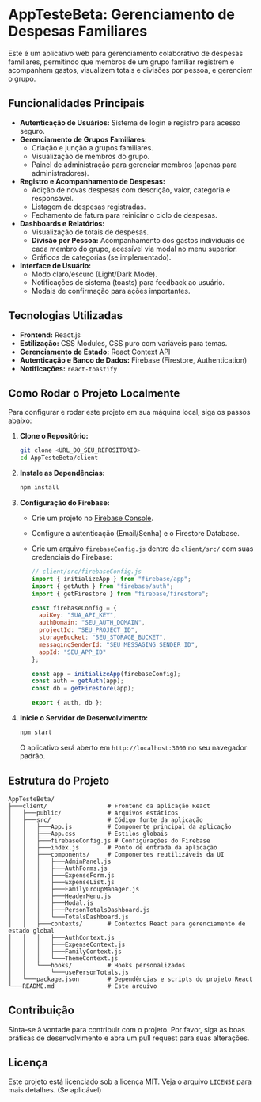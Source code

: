# AppTesteBeta: Gerenciamento de Despesas Familiares

Este é um aplicativo web para gerenciamento colaborativo de despesas familiares, permitindo que membros de um grupo familiar registrem e acompanhem gastos, visualizem totais e divisões por pessoa, e gerenciem o grupo.

## Funcionalidades Principais

-   **Autenticação de Usuários:** Sistema de login e registro para acesso seguro.
-   **Gerenciamento de Grupos Familiares:**
    -   Criação e junção a grupos familiares.
    -   Visualização de membros do grupo.
    -   Painel de administração para gerenciar membros (apenas para administradores).
-   **Registro e Acompanhamento de Despesas:**
    -   Adição de novas despesas com descrição, valor, categoria e responsável.
    -   Listagem de despesas registradas.
    -   Fechamento de fatura para reiniciar o ciclo de despesas.
-   **Dashboards e Relatórios:**
    -   Visualização de totais de despesas.
    -   **Divisão por Pessoa:** Acompanhamento dos gastos individuais de cada membro do grupo, acessível via modal no menu superior.
    -   Gráficos de categorias (se implementado).
-   **Interface de Usuário:**
    -   Modo claro/escuro (Light/Dark Mode).
    -   Notificações de sistema (toasts) para feedback ao usuário.
    -   Modais de confirmação para ações importantes.

## Tecnologias Utilizadas

-   **Frontend:** React.js
-   **Estilização:** CSS Modules, CSS puro com variáveis para temas.
-   **Gerenciamento de Estado:** React Context API
-   **Autenticação e Banco de Dados:** Firebase (Firestore, Authentication)
-   **Notificações:** `react-toastify`

## Como Rodar o Projeto Localmente

Para configurar e rodar este projeto em sua máquina local, siga os passos abaixo:

1.  **Clone o Repositório:**
    ```bash
    git clone <URL_DO_SEU_REPOSITORIO>
    cd AppTesteBeta/client
    ```

2.  **Instale as Dependências:**
    ```bash
    npm install
    ```

3.  **Configuração do Firebase:**
    -   Crie um projeto no [Firebase Console](https://console.firebase.google.com/).
    -   Configure a autenticação (Email/Senha) e o Firestore Database.
    -   Crie um arquivo `firebaseConfig.js` dentro de `client/src/` com suas credenciais do Firebase:

        ```javascript
        // client/src/firebaseConfig.js
        import { initializeApp } from "firebase/app";
        import { getAuth } from "firebase/auth";
        import { getFirestore } from "firebase/firestore";

        const firebaseConfig = {
          apiKey: "SUA_API_KEY",
          authDomain: "SEU_AUTH_DOMAIN",
          projectId: "SEU_PROJECT_ID",
          storageBucket: "SEU_STORAGE_BUCKET",
          messagingSenderId: "SEU_MESSAGING_SENDER_ID",
          appId: "SEU_APP_ID"
        };

        const app = initializeApp(firebaseConfig);
        const auth = getAuth(app);
        const db = getFirestore(app);

        export { auth, db };
        ```

4.  **Inicie o Servidor de Desenvolvimento:**
    ```bash
    npm start
    ```

    O aplicativo será aberto em `http://localhost:3000` no seu navegador padrão.

## Estrutura do Projeto

```
AppTesteBeta/
├───client/                 # Frontend da aplicação React
│   ├───public/             # Arquivos estáticos
│   ├───src/                # Código fonte da aplicação
│   │   ├───App.js          # Componente principal da aplicação
│   │   ├───App.css         # Estilos globais
│   │   ├───firebaseConfig.js # Configurações do Firebase
│   │   ├───index.js        # Ponto de entrada da aplicação
│   │   ├───components/     # Componentes reutilizáveis da UI
│   │   │   ├───AdminPanel.js
│   │   │   ├───AuthForms.js
│   │   │   ├───ExpenseForm.js
│   │   │   ├───ExpenseList.js
│   │   │   ├───FamilyGroupManager.js
│   │   │   ├───HeaderMenu.js
│   │   │   ├───Modal.js
│   │   │   ├───PersonTotalsDashboard.js
│   │   │   └───TotalsDashboard.js
│   │   ├───contexts/       # Contextos React para gerenciamento de estado global
│   │   │   ├───AuthContext.js
│   │   │   ├───ExpenseContext.js
│   │   │   ├───FamilyContext.js
│   │   │   └───ThemeContext.js
│   │   └───hooks/          # Hooks personalizados
│   │       └───usePersonTotals.js
│   └───package.json        # Dependências e scripts do projeto React
└───README.md               # Este arquivo
```

## Contribuição

Sinta-se à vontade para contribuir com o projeto. Por favor, siga as boas práticas de desenvolvimento e abra um pull request para suas alterações.

## Licença

Este projeto está licenciado sob a licença MIT. Veja o arquivo `LICENSE` para mais detalhes. (Se aplicável)
